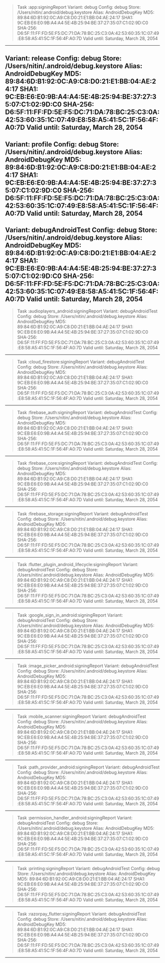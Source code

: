 > Task :app:signingReport
Variant: debug
Config: debug
Store: /Users/nitin/.android/debug.keystore
Alias: AndroidDebugKey
MD5: 89:84:6D:B1:92:0C:A9:C8:D0:21:E1:BB:04:AE:24:17
SHA1: 9C:EB:E6:E0:9B:A4:A4:5E:4B:25:94:BE:37:27:35:07:C1:02:9D:C0
SHA-256: D6:5F:11:FF:FD:5E:F5:DC:71:DA:78:BC:25:C3:0A:42:53:60:35:1C:07:49:E8:58:A5:41:5C:1F:56:4F:A0:7D
Valid until: Saturday, March 28, 2054
----------
Variant: release
Config: debug
Store: /Users/nitin/.android/debug.keystore
Alias: AndroidDebugKey
MD5: 89:84:6D:B1:92:0C:A9:C8:D0:21:E1:BB:04:AE:24:17
SHA1: 9C:EB:E6:E0:9B:A4:A4:5E:4B:25:94:BE:37:27:35:07:C1:02:9D:C0
SHA-256: D6:5F:11:FF:FD:5E:F5:DC:71:DA:78:BC:25:C3:0A:42:53:60:35:1C:07:49:E8:58:A5:41:5C:1F:56:4F:A0:7D
Valid until: Saturday, March 28, 2054
----------
Variant: profile
Config: debug
Store: /Users/nitin/.android/debug.keystore
Alias: AndroidDebugKey
MD5: 89:84:6D:B1:92:0C:A9:C8:D0:21:E1:BB:04:AE:24:17
SHA1: 9C:EB:E6:E0:9B:A4:A4:5E:4B:25:94:BE:37:27:35:07:C1:02:9D:C0
SHA-256: D6:5F:11:FF:FD:5E:F5:DC:71:DA:78:BC:25:C3:0A:42:53:60:35:1C:07:49:E8:58:A5:41:5C:1F:56:4F:A0:7D
Valid until: Saturday, March 28, 2054
----------
Variant: debugAndroidTest
Config: debug
Store: /Users/nitin/.android/debug.keystore
Alias: AndroidDebugKey
MD5: 89:84:6D:B1:92:0C:A9:C8:D0:21:E1:BB:04:AE:24:17
SHA1: 9C:EB:E6:E0:9B:A4:A4:5E:4B:25:94:BE:37:27:35:07:C1:02:9D:C0
SHA-256: D6:5F:11:FF:FD:5E:F5:DC:71:DA:78:BC:25:C3:0A:42:53:60:35:1C:07:49:E8:58:A5:41:5C:1F:56:4F:A0:7D
Valid until: Saturday, March 28, 2054
----------

> Task :audioplayers_android:signingReport
Variant: debugAndroidTest
Config: debug
Store: /Users/nitin/.android/debug.keystore
Alias: AndroidDebugKey
MD5: 89:84:6D:B1:92:0C:A9:C8:D0:21:E1:BB:04:AE:24:17
SHA1: 9C:EB:E6:E0:9B:A4:A4:5E:4B:25:94:BE:37:27:35:07:C1:02:9D:C0
SHA-256: D6:5F:11:FF:FD:5E:F5:DC:71:DA:78:BC:25:C3:0A:42:53:60:35:1C:07:49:E8:58:A5:41:5C:1F:56:4F:A0:7D
Valid until: Saturday, March 28, 2054
----------

> Task :cloud_firestore:signingReport
Variant: debugAndroidTest
Config: debug
Store: /Users/nitin/.android/debug.keystore
Alias: AndroidDebugKey
MD5: 89:84:6D:B1:92:0C:A9:C8:D0:21:E1:BB:04:AE:24:17
SHA1: 9C:EB:E6:E0:9B:A4:A4:5E:4B:25:94:BE:37:27:35:07:C1:02:9D:C0
SHA-256: D6:5F:11:FF:FD:5E:F5:DC:71:DA:78:BC:25:C3:0A:42:53:60:35:1C:07:49:E8:58:A5:41:5C:1F:56:4F:A0:7D
Valid until: Saturday, March 28, 2054
----------

> Task :firebase_auth:signingReport
Variant: debugAndroidTest
Config: debug
Store: /Users/nitin/.android/debug.keystore
Alias: AndroidDebugKey
MD5: 89:84:6D:B1:92:0C:A9:C8:D0:21:E1:BB:04:AE:24:17
SHA1: 9C:EB:E6:E0:9B:A4:A4:5E:4B:25:94:BE:37:27:35:07:C1:02:9D:C0
SHA-256: D6:5F:11:FF:FD:5E:F5:DC:71:DA:78:BC:25:C3:0A:42:53:60:35:1C:07:49:E8:58:A5:41:5C:1F:56:4F:A0:7D
Valid until: Saturday, March 28, 2054
----------

> Task :firebase_core:signingReport
Variant: debugAndroidTest
Config: debug
Store: /Users/nitin/.android/debug.keystore
Alias: AndroidDebugKey
MD5: 89:84:6D:B1:92:0C:A9:C8:D0:21:E1:BB:04:AE:24:17
SHA1: 9C:EB:E6:E0:9B:A4:A4:5E:4B:25:94:BE:37:27:35:07:C1:02:9D:C0
SHA-256: D6:5F:11:FF:FD:5E:F5:DC:71:DA:78:BC:25:C3:0A:42:53:60:35:1C:07:49:E8:58:A5:41:5C:1F:56:4F:A0:7D
Valid until: Saturday, March 28, 2054
----------

> Task :firebase_storage:signingReport
Variant: debugAndroidTest
Config: debug
Store: /Users/nitin/.android/debug.keystore
Alias: AndroidDebugKey
MD5: 89:84:6D:B1:92:0C:A9:C8:D0:21:E1:BB:04:AE:24:17
SHA1: 9C:EB:E6:E0:9B:A4:A4:5E:4B:25:94:BE:37:27:35:07:C1:02:9D:C0
SHA-256: D6:5F:11:FF:FD:5E:F5:DC:71:DA:78:BC:25:C3:0A:42:53:60:35:1C:07:49:E8:58:A5:41:5C:1F:56:4F:A0:7D
Valid until: Saturday, March 28, 2054
----------

> Task :flutter_plugin_android_lifecycle:signingReport
Variant: debugAndroidTest
Config: debug
Store: /Users/nitin/.android/debug.keystore
Alias: AndroidDebugKey
MD5: 89:84:6D:B1:92:0C:A9:C8:D0:21:E1:BB:04:AE:24:17
SHA1: 9C:EB:E6:E0:9B:A4:A4:5E:4B:25:94:BE:37:27:35:07:C1:02:9D:C0
SHA-256: D6:5F:11:FF:FD:5E:F5:DC:71:DA:78:BC:25:C3:0A:42:53:60:35:1C:07:49:E8:58:A5:41:5C:1F:56:4F:A0:7D
Valid until: Saturday, March 28, 2054
----------

> Task :google_sign_in_android:signingReport
Variant: debugAndroidTest
Config: debug
Store: /Users/nitin/.android/debug.keystore
Alias: AndroidDebugKey
MD5: 89:84:6D:B1:92:0C:A9:C8:D0:21:E1:BB:04:AE:24:17
SHA1: 9C:EB:E6:E0:9B:A4:A4:5E:4B:25:94:BE:37:27:35:07:C1:02:9D:C0
SHA-256: D6:5F:11:FF:FD:5E:F5:DC:71:DA:78:BC:25:C3:0A:42:53:60:35:1C:07:49:E8:58:A5:41:5C:1F:56:4F:A0:7D
Valid until: Saturday, March 28, 2054
----------

> Task :image_picker_android:signingReport
Variant: debugAndroidTest
Config: debug
Store: /Users/nitin/.android/debug.keystore
Alias: AndroidDebugKey
MD5: 89:84:6D:B1:92:0C:A9:C8:D0:21:E1:BB:04:AE:24:17
SHA1: 9C:EB:E6:E0:9B:A4:A4:5E:4B:25:94:BE:37:27:35:07:C1:02:9D:C0
SHA-256: D6:5F:11:FF:FD:5E:F5:DC:71:DA:78:BC:25:C3:0A:42:53:60:35:1C:07:49:E8:58:A5:41:5C:1F:56:4F:A0:7D
Valid until: Saturday, March 28, 2054
----------

> Task :mobile_scanner:signingReport
Variant: debugAndroidTest
Config: debug
Store: /Users/nitin/.android/debug.keystore
Alias: AndroidDebugKey
MD5: 89:84:6D:B1:92:0C:A9:C8:D0:21:E1:BB:04:AE:24:17
SHA1: 9C:EB:E6:E0:9B:A4:A4:5E:4B:25:94:BE:37:27:35:07:C1:02:9D:C0
SHA-256: D6:5F:11:FF:FD:5E:F5:DC:71:DA:78:BC:25:C3:0A:42:53:60:35:1C:07:49:E8:58:A5:41:5C:1F:56:4F:A0:7D
Valid until: Saturday, March 28, 2054
----------

> Task :path_provider_android:signingReport
Variant: debugAndroidTest
Config: debug
Store: /Users/nitin/.android/debug.keystore
Alias: AndroidDebugKey
MD5: 89:84:6D:B1:92:0C:A9:C8:D0:21:E1:BB:04:AE:24:17
SHA1: 9C:EB:E6:E0:9B:A4:A4:5E:4B:25:94:BE:37:27:35:07:C1:02:9D:C0
SHA-256: D6:5F:11:FF:FD:5E:F5:DC:71:DA:78:BC:25:C3:0A:42:53:60:35:1C:07:49:E8:58:A5:41:5C:1F:56:4F:A0:7D
Valid until: Saturday, March 28, 2054
----------

> Task :permission_handler_android:signingReport
Variant: debugAndroidTest
Config: debug
Store: /Users/nitin/.android/debug.keystore
Alias: AndroidDebugKey
MD5: 89:84:6D:B1:92:0C:A9:C8:D0:21:E1:BB:04:AE:24:17
SHA1: 9C:EB:E6:E0:9B:A4:A4:5E:4B:25:94:BE:37:27:35:07:C1:02:9D:C0
SHA-256: D6:5F:11:FF:FD:5E:F5:DC:71:DA:78:BC:25:C3:0A:42:53:60:35:1C:07:49:E8:58:A5:41:5C:1F:56:4F:A0:7D
Valid until: Saturday, March 28, 2054
----------

> Task :printing:signingReport
Variant: debugAndroidTest
Config: debug
Store: /Users/nitin/.android/debug.keystore
Alias: AndroidDebugKey
MD5: 89:84:6D:B1:92:0C:A9:C8:D0:21:E1:BB:04:AE:24:17
SHA1: 9C:EB:E6:E0:9B:A4:A4:5E:4B:25:94:BE:37:27:35:07:C1:02:9D:C0
SHA-256: D6:5F:11:FF:FD:5E:F5:DC:71:DA:78:BC:25:C3:0A:42:53:60:35:1C:07:49:E8:58:A5:41:5C:1F:56:4F:A0:7D
Valid until: Saturday, March 28, 2054
----------

> Task :razorpay_flutter:signingReport
Variant: debugAndroidTest
Config: debug
Store: /Users/nitin/.android/debug.keystore
Alias: AndroidDebugKey
MD5: 89:84:6D:B1:92:0C:A9:C8:D0:21:E1:BB:04:AE:24:17
SHA1: 9C:EB:E6:E0:9B:A4:A4:5E:4B:25:94:BE:37:27:35:07:C1:02:9D:C0
SHA-256: D6:5F:11:FF:FD:5E:F5:DC:71:DA:78:BC:25:C3:0A:42:53:60:35:1C:07:49:E8:58:A5:41:5C:1F:56:4F:A0:7D
Valid until: Saturday, March 28, 2054
----------
